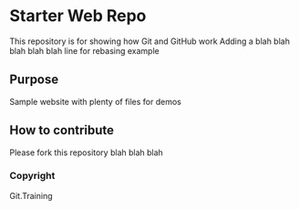# Starter Web Repo

This repository is for showing how Git and GitHub work
Adding a blah blah blah blah blah line for rebasing example

## Purpose

Sample website with plenty of files for demos

## How to contribute
Please fork this repository blah blah blah

### Copyright

Git.Training